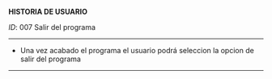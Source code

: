 **HISTORIA DE USUARIO** 

*ID*: 007 Salir del programa

-----------------------------------------------------------------------

- Una vez acabado el programa el usuario podrá seleccion la opcion de salir del programa

-----------------------------------------------------------------------
